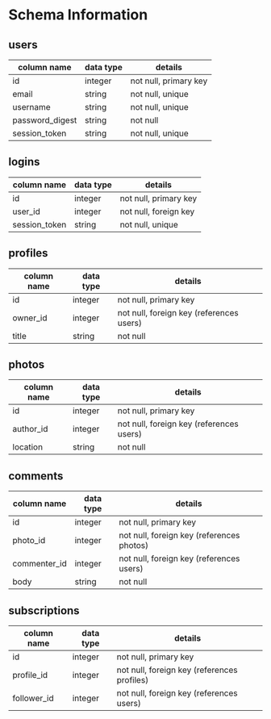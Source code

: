 # Schema Information

## users
column name     | data type | details
----------------|-----------|-----------------------
id              | integer   | not null, primary key
email           | string    | not null, unique
username        | string    | not null, unique
password_digest | string    | not null
session_token   | string    | not null, unique

## logins
column name | data type | details
------------|-----------|-----------------------
id          | integer   | not null, primary key
user_id     | integer   | not null, foreign key
session_token   | string    | not null, unique


## profiles
column name | data type | details
------------|-----------|-----------------------
id          | integer   | not null, primary key
owner_id    | integer   | not null, foreign key (references users)
title       | string    | not null

## photos
column name | data type | details
------------|-----------|-----------------------
id          | integer   | not null, primary key
author_id   | integer   | not null, foreign key (references users)
location    | string    | not null

## comments
column name  | data type | details
-------------|-----------|-----------------------
id           | integer   | not null, primary key
photo_id     | integer   | not null, foreign key (references photos)
commenter_id | integer   | not null, foreign key (references users)
body         | string    | not null

## subscriptions
column name | data type | details
------------|-----------|-----------------------
id          | integer   | not null, primary key
profile_id  | integer   | not null, foreign key (references profiles)
follower_id | integer   | not null, foreign key (references users)
